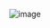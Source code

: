
![image](https://user-images.githubusercontent.com/85391715/120905643-7723fe00-c621-11eb-9767-ce79448efb48.png)
